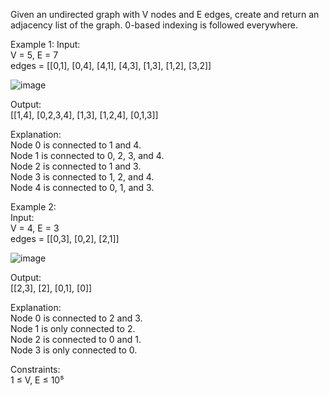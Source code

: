 Given an undirected graph with V nodes and E edges, create and return an adjacency list of the graph. 0-based indexing is followed everywhere. </br>

Example 1:
Input: </br> V = 5, E = 7 </br> edges = [[0,1], [0,4], [4,1], [4,3], [1,3], [1,2], [3,2]] </br>

![image](https://github.com/user-attachments/assets/00094b58-b69b-452d-a78c-5d2ed8f5707e)</br>

Output: </br> [[1,4], [0,2,3,4], [1,3], [1,2,4], [0,1,3]] </br>

Explanation: </br>
Node 0 is connected to 1 and 4. </br>
Node 1 is connected to 0, 2, 3, and 4. </br>
Node 2 is connected to 1 and 3. </br>
Node 3 is connected to 1, 2, and 4. </br>
Node 4 is connected to 0, 1, and 3. </br>

Example 2:</br>
Input: </br> V = 4, E = 3 </br> edges = [[0,3], [0,2], [2,1]] </br>

![image](https://github.com/user-attachments/assets/ceb53258-31fc-439a-89c6-8c6768d72fdb)</br>

Output: </br> [[2,3], [2], [0,1], [0]] </br>

Explanation: </br>
Node 0 is connected to 2 and 3. </br>
Node 1 is only connected to 2. </br>
Node 2 is connected to 0 and 1. </br>
Node 3 is only connected to 0. </br>

Constraints:</br>
1 ≤ V, E ≤ 10⁵ </br>
